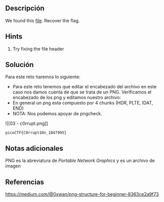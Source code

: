 ## **Descripción**
We found this [file](https://jupiter.challenges.picoctf.org/static/ab30fcb7d47364b4190a7d3d40edb551/mystery). Recover the flag.
## Hints
1. Try fixing the file header
## **Solución** 
Para este reto haremos lo siguiente:
- Para este reto tenemos que editar el encabezado del archivo en este caso nos damos cuenta de que se trata de un PNG. Verificamos el encabezado de los png y editamos nuestro archivo:
- En general un png esta compuesto por 4 chunks (HDR, PLTE, IDAT, END)
- NOTA: Nos podemos apoyar de pngcheck.

![[03 - c0rrupt.png]]

```
picoCTF{C0rrupt10n_1847995}
```

## **Notas adicionales**
PNG es la abreviatura de _Portable Network Graphics_ y es un archivo de imagen
## **Referencias**
https://medium.com/@0xwan/png-structure-for-beginner-8363ce2a9f73